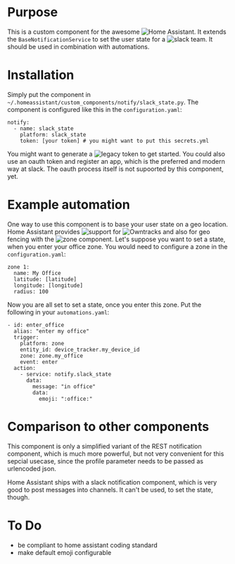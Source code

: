 # Purpose

This is a custom component for the awesome ![Home Assistant](https://home-assistant.io). It extends the `BaseNotificationService` to set the user state for a ![slack team](https://slack.com). It should be used in combination with automations.

# Installation

Simply put the component in `~/.homeassistant/custom_components/notify/slack_state.py`. The component is configured like this in the `configuration.yaml`:

```
notify:
  - name: slack_state
    platform: slack_state
    token: [your token] # you might want to put this secrets.yml
```

You might want to generate a ![legacy token](https://api.slack.com/custom-integrations/legacy-tokens) to get started. You could also use an oauth token and register an app, which is the preferred and modern way at slack. The oauth process itself is not supoorted by this component, yet.

# Example automation

One way to use this component is to base your user state on a geo location. Home Assistant provides ![support](https://home-assistant.io/components/device_tracker.owntracks/) for ![Owntracks](http://owntracks.org/) and also for geo fencing with the ![zone component](https://home-assistant.io/components/zone/). Let's suppose you want to set a state, when you enter your office zone. You would need to configure a zone in the `configuration.yaml`:

```
zone 1:
  name: My Office
  latitude: [latitude]
  longitude: [longitude]
  radius: 100
```

Now you are all set to set a state, once you enter this zone. Put the following
in your `automations.yaml`:

```
- id: enter_office
  alias: "enter my office"
  trigger:
    platform: zone
    entity_id: device_tracker.my_device_id
    zone: zone.my_office
    event: enter
  action:
    - service: notify.slack_state
      data:
        message: "in office"
        data: 
          emoji: ":office:"
```

# Comparison to other components

This component is only a simplified variant of the REST notification component, which is much more powerful, but not very convenient for this sepcial usecase, since the profile parameter needs to be passed as urlencoded json.

Home Assistant ships with a slack notification component, which is very good to post messages into channels. It can't be used, to set the state, though.

# To Do

* be compliant to home assistant coding standard
* make default emoji configurable


